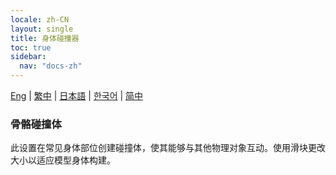 ```yaml
---
locale: zh-CN
layout: single
title: 身体碰撞器
toc: true
sidebar:
  nav: "docs-zh"
---
```

[Eng](/dancexr/features/xps_body_colliders) | [繁中](/tw/dancexr/features/xps_body_colliders) | [日本語](/jp/dancexr/features/xps_body_colliders) | [한국어](/kr/dancexr/features/xps_body_colliders) | [简中](/zh/dancexr/features/xps_body_colliders)

### 骨骼碰撞体
此设置在常见身体部位创建碰撞体，使其能够与其他物理对象互动。使用滑块更改大小以适应模型身体构建。